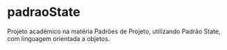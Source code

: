 # padraoState
Projeto acadêmico na matéria Padrões de Projeto, utilizando Padrão State, com linguagem orientada a objetos.
